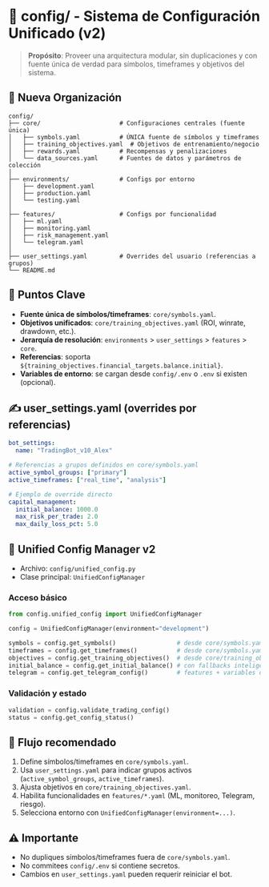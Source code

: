 # 📁 config/ - Sistema de Configuración Unificado (v2)

> **Propósito**: Proveer una arquitectura modular, sin duplicaciones y con fuente única de verdad para símbolos, timeframes y objetivos del sistema.

## 🎯 Nueva Organización

```
config/
├── core/                      # Configuraciones centrales (fuente única)
│   ├── symbols.yaml           # ÚNICA fuente de símbolos y timeframes
│   ├── training_objectives.yaml  # Objetivos de entrenamiento/negocio
│   ├── rewards.yaml           # Recompensas y penalizaciones
│   └── data_sources.yaml      # Fuentes de datos y parámetros de colección
│
├── environments/              # Configs por entorno
│   ├── development.yaml
│   ├── production.yaml
│   └── testing.yaml
│
├── features/                  # Configs por funcionalidad
│   ├── ml.yaml
│   ├── monitoring.yaml
│   ├── risk_management.yaml
│   └── telegram.yaml
│
├── user_settings.yaml         # Overrides del usuario (referencias a grupos)
└── README.md
```

## 🔧 Puntos Clave
- **Fuente única de símbolos/timeframes**: `core/symbols.yaml`.
- **Objetivos unificados**: `core/training_objectives.yaml` (ROI, winrate, drawdown, etc.).
- **Jerarquía de resolución**: `environments` > `user_settings` > `features` > `core`.
- **Referencias**: soporta `${training_objectives.financial_targets.balance.initial}`.
- **Variables de entorno**: se cargan desde `config/.env` o `.env` si existen (opcional).

## ✍️ user_settings.yaml (overrides por referencias)
```yaml
bot_settings:
  name: "TradingBot_v10_Alex"

# Referencias a grupos definidos en core/symbols.yaml
active_symbol_groups: ["primary"]
active_timeframes: ["real_time", "analysis"]

# Ejemplo de override directo
capital_management:
  initial_balance: 1000.0
  max_risk_per_trade: 2.0
  max_daily_loss_pct: 5.0
```

## 🧠 Unified Config Manager v2
- Archivo: `config/unified_config.py`
- Clase principal: `UnifiedConfigManager`

### Acceso básico
```python
from config.unified_config import UnifiedConfigManager

config = UnifiedConfigManager(environment="development")

symbols = config.get_symbols()                 # desde core/symbols.yaml
timeframes = config.get_timeframes()           # desde core/symbols.yaml
objectives = config.get_training_objectives()  # desde core/training_objectives.yaml
initial_balance = config.get_initial_balance() # con fallbacks inteligentes
telegram = config.get_telegram_config()        # features + variables de entorno
```

### Validación y estado
```python
validation = config.validate_trading_config()
status = config.get_config_status()
```

## 🚀 Flujo recomendado
1) Define símbolos/timeframes en `core/symbols.yaml`.
2) Usa `user_settings.yaml` para indicar grupos activos (`active_symbol_groups`, `active_timeframes`).
3) Ajusta objetivos en `core/training_objectives.yaml`.
4) Habilita funcionalidades en `features/*.yaml` (ML, monitoreo, Telegram, riesgo).
5) Selecciona entorno con `UnifiedConfigManager(environment=...)`.

## ⚠️ Importante
- No dupliques símbolos/timeframes fuera de `core/symbols.yaml`.
- No commitees `config/.env` si contiene secretos.
- Cambios en `user_settings.yaml` pueden requerir reiniciar el bot.
